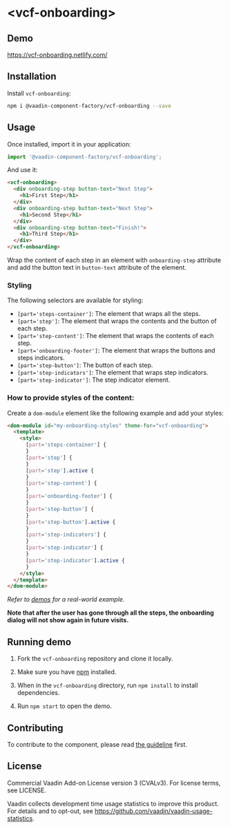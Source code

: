 # &lt;vcf-onboarding&gt;

## Demo

https://vcf-onboarding.netlify.com/

## Installation

Install `vcf-onboarding`:

```sh
npm i @vaadin-component-factory/vcf-onboarding --save
```

## Usage

Once installed, import it in your application:

```js
import '@vaadin-component-factory/vcf-onboarding';
```

And use it:

```html
<vcf-onboarding>
  <div onboarding-step button-text="Next Step">
    <h1>First Step</h1>
  </div>
  <div onboarding-step button-text="Next Step">
    <h1>Second Step</h1>
  </div>
  <div onboarding-step button-text="Finish!">
    <h1>Third Step</h1>
  </div>
</vcf-onboarding>
```

Wrap the content of each step in an element with `onboarding-step` attribute and add the button text in `button-text` attribute of the element.

### Styling

The following selectors are available for styling:

- `[part='steps-container']`: The element that wraps all the steps.
- `[part='step']`: The element that wraps the contents and the button of each step.
- `[part='step-content']`: The element that wraps the contents of each step.
- `[part='onboarding-footer']`: The element that wraps the buttons and steps indicators.
- `[part='step-button']`: The button of each step.
- `[part='step-indicators']`: The element that wraps step indicators.
- `[part='step-indicator']`: The step indicator element.

### How to provide styles of the content:

Create a `dom-module` element like the following example and add your styles:

```html
<dom-module id="my-onboarding-styles" theme-for="vcf-onboarding">
  <template>
    <style>
      [part='steps-container'] {
      }
      [part='step'] {
      }
      [part='step'].active {
      }
      [part='step-content'] {
      }
      [part='onboarding-footer'] {
      }
      [part='step-button'] {
      }
      [part='step-button'].active {
      }
      [part='step-indicators'] {
      }
      [part='step-indicator'] {
      }
      [part='step-indicator'].active {
      }
    </style>
  </template>
</dom-module>
```

_Refer to [demos](https://vcf-onboarding.netlify.com/) for a real-world example._

**Note that after the user has gone through all the steps, the onboarding dialog will not show again in future visits.**

## Running demo

1. Fork the `vcf-onboarding` repository and clone it locally.

1. Make sure you have [npm](https://www.npmjs.com/) installed.

1. When in the `vcf-onboarding` directory, run `npm install` to install dependencies.

1. Run `npm start` to open the demo.

## Contributing

To contribute to the component, please read [the guideline](https://github.com/vaadin/vaadin-core/blob/master/CONTRIBUTING.md) first.

## License

Commercial Vaadin Add-on License version 3 (CVALv3). For license terms, see LICENSE.

Vaadin collects development time usage statistics to improve this product. For details and to opt-out, see https://github.com/vaadin/vaadin-usage-statistics.
